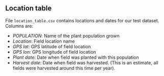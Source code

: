 

## Location table

File `location_table.csv` contains locations and dates for our test dataset. Columns are:

 - *POPULATION*: Name of the plant population grown
 - *Location*: Field location name
 - *GPS lat*: GPS latitude of field location
 - *GPS lon*: GPS longitude of field location
 - *Plant date*: Date when field was planted with this population
 - *Harvest date*: Date when field was harvested. (This is an estimate, all fields were harvested around this time per year).